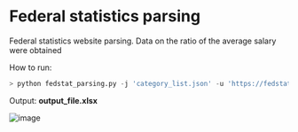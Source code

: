 # Federal statistics parsing

Federal statistics website parsing. Data on the ratio of the average salary were obtained

How to run:
```py 
> python fedstat_parsing.py -j 'category_list.json' -u 'https://fedstat.ru/indicator/57891' -t 2 -o 'output_file.xlsx'
```

Output:
**output_file.xlsx**

![image](https://user-images.githubusercontent.com/43523834/229044545-5629295a-e602-4e63-9056-79aa6640b476.png)
